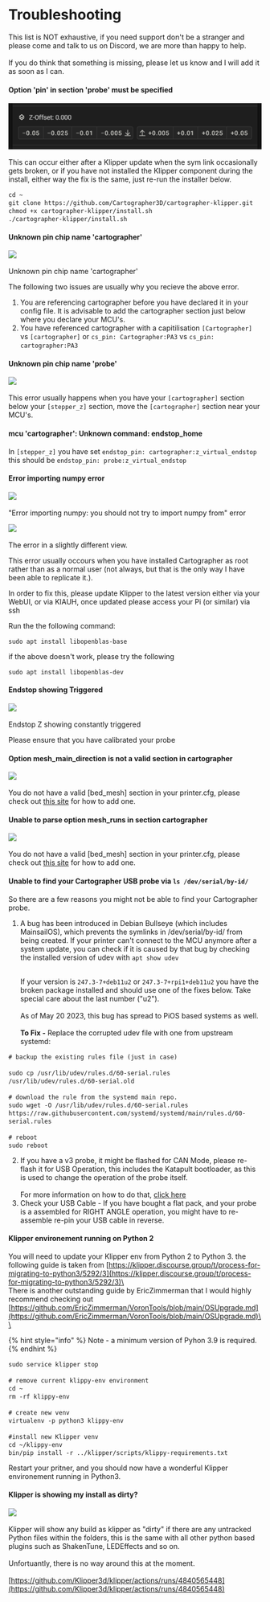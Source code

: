 # Troubleshooting

This list is NOT exhaustive, if you need support don't be a stranger and please come and talk to us on Discord, we are more than happy to help.\
\
If you do think that something is missing, please let us know and I will add it as soon as I can.

#### Option 'pin' in section 'probe' must be specified



[![](https://github.com/Cartographer3D/docs/raw/8279e4591b99ae0647cad467be2561b1ce6df0a5/.gitbook/assets/image.png)](https://github.com/Cartographer3D/docs/blob/8279e4591b99ae0647cad467be2561b1ce6df0a5/.gitbook/assets/image.png)

This can occur either after a Klipper update when the sym link occasionally gets broken, or if you have not installed the Klipper component during the install, either way the fix is the same, just re-run the installer below.

```
cd ~
git clone https://github.com/Cartographer3D/cartographer-klipper.git
chmod +x cartographer-klipper/install.sh
./cartographer-klipper/install.sh
```

#### Unknown pin chip name 'cartographer'



[![](https://github.com/Cartographer3D/docs/raw/8279e4591b99ae0647cad467be2561b1ce6df0a5/.gitbook/assets/image%20\(1\)%20\(1\)%20\(1\)%20\(1\).png)](https://github.com/Cartographer3D/docs/blob/8279e4591b99ae0647cad467be2561b1ce6df0a5/.gitbook/assets/image%20\(1\)%20\(1\)%20\(1\)%20\(1\).png)

Unknown pin chip name 'cartographer'

The following two issues are usually why you recieve the above error.

1. You are referencing cartographer before you have declared it in your config file. It is advisable to add the cartographer section just below where you declare your MCU's.
2. You have referenced cartographer with a capitilisation `[Cartographer]` vs `[cartographer]` or `cs_pin: Cartographer:PA3` vs `cs_pin: cartographer:PA3`

#### Unknown pin chip name 'probe'



[![](https://github.com/Cartographer3D/docs/raw/8279e4591b99ae0647cad467be2561b1ce6df0a5/.gitbook/assets/image%20\(2\)%20\(1\)%20\(1\)%20\(1\).png)](https://github.com/Cartographer3D/docs/blob/8279e4591b99ae0647cad467be2561b1ce6df0a5/.gitbook/assets/image%20\(2\)%20\(1\)%20\(1\)%20\(1\).png)

This error usually happens when you have your `[cartographer]` section below your `[stepper_z]` section, move the `[cartographer]` section near your MCU's.

#### mcu 'cartographer': Unknown command: endstop\_home



In `[stepper_z]` you have set `endstop_pin: cartographer:z_virtual_endstop` this should be `endstop_pin: probe:z_virtual_endstop`

#### Error importing numpy error



[![](https://github.com/Cartographer3D/docs/raw/8279e4591b99ae0647cad467be2561b1ce6df0a5/.gitbook/assets/image%20\(3\)%20\(1\)%20\(1\)%20\(1\).png)](https://github.com/Cartographer3D/docs/blob/8279e4591b99ae0647cad467be2561b1ce6df0a5/.gitbook/assets/image%20\(3\)%20\(1\)%20\(1\)%20\(1\).png)

"Error importing numpy: you should not try to import numpy from" error

[![](https://github.com/Cartographer3D/docs/raw/8279e4591b99ae0647cad467be2561b1ce6df0a5/.gitbook/assets/image%20\(15\).png)](https://github.com/Cartographer3D/docs/blob/8279e4591b99ae0647cad467be2561b1ce6df0a5/.gitbook/assets/image%20\(15\).png)

The error in a slightly different view.

This error usually occours when you have installed Cartographer as root rather than as a normal user (not always, but that is the only way I have been able to replicate it.).

In order to fix this, please update Klipper to the latest version either via your WebUI, or via KIAUH, once updated please access your Pi (or similar) via ssh

Run the the following command:

```
sudo apt install libopenblas-base
```

if the above doesn't work, please try the following

```
sudo apt install libopenblas-dev
```

#### Endstop showing Triggered



[![](https://github.com/Cartographer3D/docs/raw/8279e4591b99ae0647cad467be2561b1ce6df0a5/.gitbook/assets/image%20\(12\).png)](https://github.com/Cartographer3D/docs/blob/8279e4591b99ae0647cad467be2561b1ce6df0a5/.gitbook/assets/image%20\(12\).png)

Endstop Z showing constantly triggered

Please ensure that you have calibrated your probe

#### Option mesh\_main\_direction is not a valid section in cartographer



[![](https://github.com/Cartographer3D/docs/raw/8279e4591b99ae0647cad467be2561b1ce6df0a5/.gitbook/assets/image%20\(13\).png)](https://github.com/Cartographer3D/docs/blob/8279e4591b99ae0647cad467be2561b1ce6df0a5/.gitbook/assets/image%20\(13\).png)

You do not have a valid \[bed\_mesh] section in your printer.cfg, please check out [this site](https://www.klipper3d.org/Bed\_Mesh.html) for how to add one.

#### Unable to parse option mesh\_runs in section cartographer



[![](https://github.com/Cartographer3D/docs/raw/8279e4591b99ae0647cad467be2561b1ce6df0a5/.gitbook/assets/image%20\(14\).png)](https://github.com/Cartographer3D/docs/blob/8279e4591b99ae0647cad467be2561b1ce6df0a5/.gitbook/assets/image%20\(14\).png)

You do not have a valid \[bed\_mesh] section in your printer.cfg, please check out [this site](https://www.klipper3d.org/Bed\_Mesh.html) for how to add one.

#### Unable to find your Cartographer USB probe via `ls /dev/serial/by-id/`



So there are a few reasons you might not be able to find your Cartographer probe.

1.  A bug has been introduced in Debian Bullseye (which includes MainsailOS), which prevents the symlinks in /dev/serial/by-id/ from being created. If your printer can't connect to the MCU anymore after a system update, you can check if it is caused by that bug by checking the installed version of udev with `apt show udev`

    \
    If your version is `247.3-7+deb11u2` or `247.3-7+rpi1+deb11u2` you have the broken package installed and should use one of the fixes below. Take special care about the last number ("u2").\
    \
    As of May 20 2023, this bug has spread to PiOS based systems as well.\
    \
    **To Fix -** Replace the corrupted udev file with one from upstream systemd:

```
# backup the existing rules file (just in case)

sudo cp /usr/lib/udev/rules.d/60-serial.rules /usr/lib/udev/rules.d/60-serial.old

# download the rule from the systemd main repo.
sudo wget -O /usr/lib/udev/rules.d/60-serial.rules https://raw.githubusercontent.com/systemd/systemd/main/rules.d/60-serial.rules

# reboot
sudo reboot
```

2. If you have a v3 probe, it might be flashed for CAN Mode, please re-flash it for USB Operation, this includes the Katapult bootloader, as this is used to change the operation of the probe itself.\
   \
   For more information on how to do that, [click here](https://github.com/Cartographer3D/docs/blob/8279e4591b99ae0647cad467be2561b1ce6df0a5/cartographer-probe/firmware-update)
3. Check your USB Cable - If you have bought a flat pack, and your probe is a assembled for RIGHT ANGLE operation, you might have to re-assemble re-pin your USB cable in reverse.

#### Klipper environement running on Python 2



You will need to update your Klipper env from Python 2 to Python 3. the following guide is taken from [https://klipper.discourse.group/t/process-for-migrating-to-python3/5292/3](https://klipper.discourse.group/t/process-for-migrating-to-python3/5292/3)\
\
There is another outstanding guide by EricZimmerman that I would highly recommend checking out\
[https://github.com/EricZimmerman/VoronTools/blob/main/OSUpgrade.md](https://github.com/EricZimmerman/VoronTools/blob/main/OSUpgrade.md)\\

\{% hint style="info" %\} Note - a minimum version of Pyhon 3.9 is required. \{% endhint %\}

```
sudo service klipper stop

# remove current klippy-env environment
cd ~
rm -rf klippy-env

# create new venv
virtualenv -p python3 klippy-env

#install new Klipper venv
cd ~/klippy-env
bin/pip install -r ../klipper/scripts/klippy-requirements.txt
```

Restart your pritner, and you should now have a wonderful Klipper environement running in Python3.

#### Klipper is showing my install as dirty?



[![](https://github.com/Cartographer3D/docs/raw/8279e4591b99ae0647cad467be2561b1ce6df0a5/.gitbook/assets/image%20\(3\).png)](https://github.com/Cartographer3D/docs/blob/8279e4591b99ae0647cad467be2561b1ce6df0a5/.gitbook/assets/image%20\(3\).png)

Klipper will show any build as klipper as "dirty" if there are any untracked Python files within the folders, this is the same with all other python based plugins such as ShakenTune, LEDEffects and so on.\
\
Unfortuantly, there is no way around this at the moment.\
\
[https://github.com/Klipper3d/klipper/actions/runs/4840565448](https://github.com/Klipper3d/klipper/actions/runs/4840565448)
